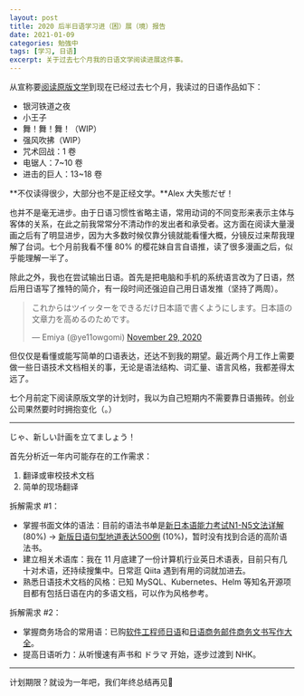 ```yaml
---
layout: post
title: 2020 后半日语学习进（困）展（境）报告
date: 2021-01-09
categories: 勉強中
tags: [学习, 日语]
excerpt: 关于过去七个月我的日语文学阅读进展这件事。
---
```


从宣称要[阅读原版文学](https://yellowgomi.xyz/%E5%8B%89%E5%BC%B7%E4%B8%AD/2020/05/05/half-hearted-japanese-study/)到现在已经过去七个月，我读过的日语作品如下：

- 银河铁道之夜
- 小王子
- 舞！舞！舞！（WIP）
- 强风吹拂（WIP）
- 咒术回战：1 卷
- 电锯人：7~10 卷
- 进击的巨人：13~18 卷

**不仅读得很少，大部分也不是正经文学。**Alex 大失態だぜ！

也并不是毫无进步。由于日语习惯性省略主语，常用动词的不同变形来表示主体与客体的关系，在此之前我常常分不清动作的发出者和承受者。这方面在阅读大量漫画之后有了明显进步，因为大多数时候仅靠分镜就能看懂大概，分镜反过来帮我理解了台词。七个月前我看不懂 80% 的樱花妹自言自语推，读了很多漫画之后，似乎能理解一半了。

除此之外，我也在尝试输出日语。首先是把电脑和手机的系统语言改为了日语，然后用日语写了推特的简介，有一段时间还强迫自己用日语发推（坚持了两周）。

<blockquote class="twitter-tweet"><p lang="ja" dir="ltr">これからはツイッターをできるだけ日本語で書くようにします。日本語の文章力を高めるのためです。</p>&mdash; Emiya (@ye11owgomi) <a href="https://twitter.com/ye11owgomi/status/1332897818604802048?ref_src=twsrc%5Etfw">November 29, 2020</a></blockquote> <script async src="https://platform.twitter.com/widgets.js" charset="utf-8"></script>

但仅仅是看懂或能写简单的口语表达，还达不到我的期望。最近两个月工作上需要做一些日语技术文档相关的事，无论是语法结构、词汇量、语言风格，我都差得太远了。

七个月前定下阅读原版文学的计划时，我以为自己短期内不需要靠日语搬砖。创业公司果然要时时拥抱变化（。）

---

じゃ、新しい計画を立てましょう！

首先分析近一年内可能存在的工作需求：

1. 翻译或审校技术文档
2. 简单的现场翻译

拆解需求 #1：

- 掌握书面文体的语法：目前的语法书单是[新日本语能力考试N1-N5文法详解](https://book.douban.com/subject/21318082/) (80%) -> [新版日语句型地道表达500例](https://book.douban.com/subject/26201905/) (10%)，暂时没有找到合适的高阶语法书。
- 建立相关术语库：我在 11 月底建了一份计算机行业英日术语表，目前只有几十对术语，还持续搜集中。日常逛 Qiita 遇到有用的词就加进去。
- 熟悉日语技术文档的风格：已知 MySQL、Kubernetes、Helm 等知名开源项目都有包括日语在内的多语文档，可以作为风格参考。

拆解需求 #2：

- 掌握商务场合的常用语：已购[软件工程师日语](https://book.douban.com/subject/1499854/)和[日语商务邮件商务文书写作大全](https://book.douban.com/subject/30556964/)。
- 提高日语听力：从听慢速有声书和 ドラマ 开始，逐步过渡到 NHK。

---

计划期限？就设为一年吧，我们年终总结再见👋
